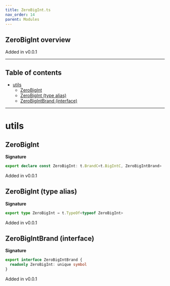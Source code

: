 ```yaml
---
title: ZeroBigInt.ts
nav_order: 14
parent: Modules
---
```


## ZeroBigInt overview

Added in v0.0.1

---

<h2 class="text-delta">Table of contents</h2>

- [utils](#utils)
  - [ZeroBigInt](#zerobigint)
  - [ZeroBigInt (type alias)](#zerobigint-type-alias)
  - [ZeroBigIntBrand (interface)](#zerobigintbrand-interface)

---

# utils

## ZeroBigInt

**Signature**

```ts
export declare const ZeroBigInt: t.BrandC<t.BigIntC, ZeroBigIntBrand>
```

Added in v0.0.1

## ZeroBigInt (type alias)

**Signature**

```ts
export type ZeroBigInt = t.TypeOf<typeof ZeroBigInt>
```

Added in v0.0.1

## ZeroBigIntBrand (interface)

**Signature**

```ts
export interface ZeroBigIntBrand {
  readonly ZeroBigInt: unique symbol
}
```

Added in v0.0.1
